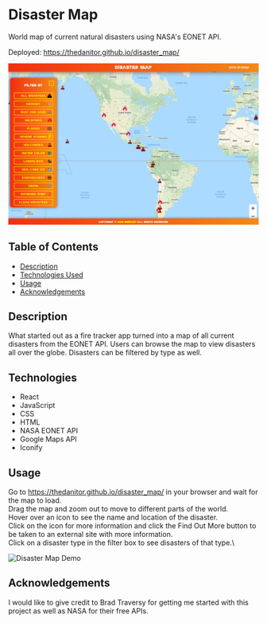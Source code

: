 # Disaster Map

World map of current natural disasters using NASA's EONET API.

Deployed: https://thedanitor.github.io/disaster_map/

![Disaster Map Screenshot](src/assets/images/disaster_map_screenshot.png)

## Table of Contents

* [Description](#description)
* [Technologies Used](#technologies)
* [Usage](#usage)
* [Acknowledgements](#acknowledgements)

## Description

What started out as a fire tracker app turned into a map of all current disasters from the EONET API. Users can browse the map to view disasters all over the globe. Disasters can be filtered by type as well.

## Technologies

* React
* JavaScript
* CSS
* HTML
* NASA EONET API
* Google Maps API
* Iconify

## Usage

Go to https://thedanitor.github.io/disaster_map/ in your browser and wait for the map to load.\
Drag the map and zoom out to move to different parts of the world.\
Hover over an icon to see the name and location of the disaster.\
Click on the icon for more information and click the Find Out More button to be taken to an external site with more information.\
Click on a disaster type in the filter box to see disasters of that type.\

![Disaster Map Demo](src/assets/images/disaster_map_demo.gif)

## Acknowledgements

I would like to give credit to Brad Traversy for getting me started with this project as well as NASA for their free APIs.








